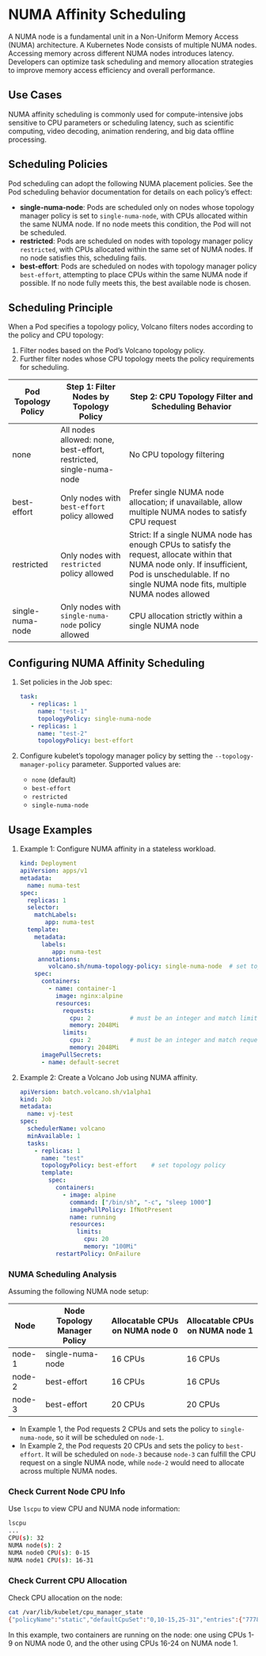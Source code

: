 # NUMA Affinity Scheduling

A NUMA node is a fundamental unit in a Non-Uniform Memory Access (NUMA) architecture. A Kubernetes Node consists of multiple NUMA nodes. Accessing memory across different NUMA nodes introduces latency. Developers can optimize task scheduling and memory allocation strategies to improve memory access efficiency and overall performance.

## Use Cases

NUMA affinity scheduling is commonly used for compute-intensive jobs sensitive to CPU parameters or scheduling latency, such as scientific computing, video decoding, animation rendering, and big data offline processing.

## Scheduling Policies

Pod scheduling can adopt the following NUMA placement policies. See the Pod scheduling behavior documentation for details on each policy’s effect:

* **single-numa-node**: Pods are scheduled only on nodes whose topology manager policy is set to `single-numa-node`, with CPUs allocated within the same NUMA node. If no node meets this condition, the Pod will not be scheduled.
* **restricted**: Pods are scheduled on nodes with topology manager policy `restricted`, with CPUs allocated within the same set of NUMA nodes. If no node satisfies this, scheduling fails.
* **best-effort**: Pods are scheduled on nodes with topology manager policy `best-effort`, attempting to place CPUs within the same NUMA node if possible. If no node fully meets this, the best available node is chosen.

## Scheduling Principle

When a Pod specifies a topology policy, Volcano filters nodes according to the policy and CPU topology:

1. Filter nodes based on the Pod’s Volcano topology policy.
2. Further filter nodes whose CPU topology meets the policy requirements for scheduling.

| Pod Topology Policy | Step 1: Filter Nodes by Topology Policy | Step 2: CPU Topology Filter and Scheduling Behavior |
| ------------------- | -------------- | -------------- |
| none | All nodes allowed: none, best-effort, restricted, single-numa-node | No CPU topology filtering |
| best-effort | Only nodes with `best-effort` policy allowed | Prefer single NUMA node allocation; if unavailable, allow multiple NUMA nodes to satisfy CPU request |
| restricted | Only nodes with `restricted` policy allowed | Strict: If a single NUMA node has enough CPUs to satisfy the request, allocate within that NUMA node only. If insufficient, Pod is unschedulable. If no single NUMA node fits, multiple NUMA nodes allowed |
| single-numa-node | Only nodes with `single-numa-node` policy allowed | CPU allocation strictly within a single NUMA node |

## Configuring NUMA Affinity Scheduling

1. Set policies in the Job spec:

    ```yaml
    task:
       - replicas: 1
         name: "test-1"
         topologyPolicy: single-numa-node
       - replicas: 1
         name: "test-2"
         topologyPolicy: best-effort
    ```

2. Configure kubelet’s topology manager policy by setting the `--topology-manager-policy` parameter. Supported values are:

    * `none` (default)
    * `best-effort`
    * `restricted`
    * `single-numa-node`

## Usage Examples

1. Example 1: Configure NUMA affinity in a stateless workload.

    ```yaml
    kind: Deployment
    apiVersion: apps/v1
    metadata:
      name: numa-test
    spec:
      replicas: 1
      selector:
        matchLabels:
           app: numa-test
      template:
        metadata:
          labels:
             app: numa-test
         annotations:
            volcano.sh/numa-topology-policy: single-numa-node  # set topology policy
        spec:
          containers:
            - name: container-1
              image: nginx:alpine
              resources:
                requests:
                  cpu: 2           # must be an integer and match limits
                  memory: 2048Mi
                limits:
                  cpu: 2           # must be an integer and match requests
                  memory: 2048Mi
          imagePullSecrets:
          - name: default-secret
    ```

2. Example 2: Create a Volcano Job using NUMA affinity.

    ```yaml
    apiVersion: batch.volcano.sh/v1alpha1
    kind: Job
    metadata:
      name: vj-test
    spec:
      schedulerName: volcano
      minAvailable: 1
      tasks:
        - replicas: 1
          name: "test"
          topologyPolicy: best-effort    # set topology policy
          template:
            spec:
              containers:
                - image: alpine
                  command: ["/bin/sh", "-c", "sleep 1000"]
                  imagePullPolicy: IfNotPresent
                  name: running
                  resources:
                    limits:
                      cpu: 20
                      memory: "100Mi"
              restartPolicy: OnFailure
    ```

### NUMA Scheduling Analysis

Assuming the following NUMA node setup:

| Node | Node Topology Manager Policy | Allocatable CPUs on NUMA node 0 | Allocatable CPUs on NUMA node 1 |
| ------ | --------------- | ------------------------------- | ------------------------------- |
| node-1 | single-numa-node | 16 CPUs | 16 CPUs |
| node-2 | best-effort | 16 CPUs | 16 CPUs |
| node-3 | best-effort | 20 CPUs | 20 CPUs |

* In Example 1, the Pod requests 2 CPUs and sets the policy to `single-numa-node`, so it will be scheduled on `node-1`.
* In Example 2, the Pod requests 20 CPUs and sets the policy to `best-effort`. It will be scheduled on `node-3` because `node-3` can fulfill the CPU request on a single NUMA node, while `node-2` would need to allocate across multiple NUMA nodes.

### Check Current Node CPU Info

Use `lscpu` to view CPU and NUMA node information:

```sh
lscpu
...
CPU(s): 32
NUMA node(s): 2
NUMA node0 CPU(s): 0-15
NUMA node1 CPU(s): 16-31
```

### Check Current CPU Allocation

Check CPU allocation on the node:

```sh
cat /var/lib/kubelet/cpu_manager_state
{"policyName":"static","defaultCpuSet":"0,10-15,25-31","entries":{"777870b5-c64f-42f5-9296-688b9dc212ba":{"container-1":"16-24"},"fb15e10a-b6a5-4aaa-8fcd-76c1aa64e6fd":{"container-1":"1-9"}},"checksum":318470969}
```

In this example, two containers are running on the node: one using CPUs 1-9 on NUMA node 0, and the other using CPUs 16-24 on NUMA node 1.
